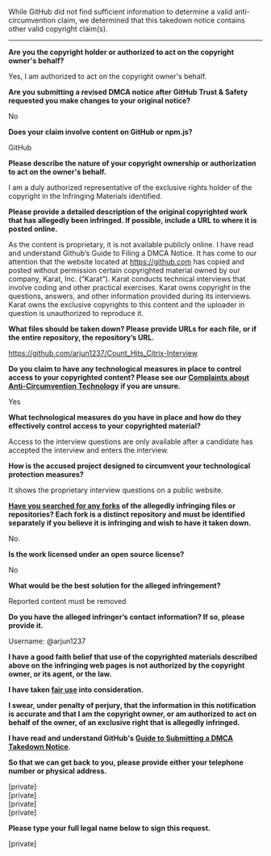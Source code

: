 While GitHub did not find sufficient information to determine a valid anti-circumvention claim, we determined that this takedown notice contains other valid copyright claim(s).

---

**Are you the copyright holder or authorized to act on the copyright owner's behalf?**

Yes, I am authorized to act on the copyright owner's behalf.

**Are you submitting a revised DMCA notice after GitHub Trust & Safety requested you make changes to your original notice?**

No

**Does your claim involve content on GitHub or npm.js?**

GitHub

**Please describe the nature of your copyright ownership or authorization to act on the owner's behalf.**

I am a duly authorized representative of the exclusive rights holder of the copyright in the Infringing Materials identified.

**Please provide a detailed description of the original copyrighted work that has allegedly been infringed. If possible, include a URL to where it is posted online.**

As the content is proprietary, it is not available publicly online. I have read and understand Github’s Guide to Filing a DMCA Notice. It has come to our attention that the website located at https://github.com has copied and posted without permission certain copyrighted material owned by our company, Karat, Inc. (“Karat”). Karat conducts technical interviews that involve coding and other practical exercises. Karat owns copyright in the questions, answers, and other information provided during its interviews. Karat owns the exclusive copyrights to this content and the uploader in question is unauthorized to reproduce it.

**What files should be taken down? Please provide URLs for each file, or if the entire repository, the repository’s URL.**

https://github.com/arjun1237/Count_Hits_Citrix-Interview

**Do you claim to have any technological measures in place to control access to your copyrighted content? Please see our <a href="https://docs.github.com/articles/guide-to-submitting-a-dmca-takedown-notice#complaints-about-anti-circumvention-technology">Complaints about Anti-Circumvention Technology</a> if you are unsure.**

Yes

**What technological measures do you have in place and how do they effectively control access to your copyrighted material?**

Access to the interview questions are only available after a candidate has accepted the interview and enters the interview.

**How is the accused project designed to circumvent your technological protection measures?**

It shows the proprietary interview questions on a public website.

**<a href="https://docs.github.com/articles/dmca-takedown-policy#b-what-about-forks-or-whats-a-fork">Have you searched for any forks</a> of the allegedly infringing files or repositories? Each fork is a distinct repository and must be identified separately if you believe it is infringing and wish to have it taken down.**

No.

**Is the work licensed under an open source license?**

No

**What would be the best solution for the alleged infringement?**

Reported content must be removed

**Do you have the alleged infringer’s contact information? If so, please provide it.**

Username: @arjun1237

**I have a good faith belief that use of the copyrighted materials described above on the infringing web pages is not authorized by the copyright owner, or its agent, or the law.**

**I have taken <a href="https://www.lumendatabase.org/topics/22">fair use</a> into consideration.**

**I swear, under penalty of perjury, that the information in this notification is accurate and that I am the copyright owner, or am authorized to act on behalf of the owner, of an exclusive right that is allegedly infringed.**

**I have read and understand GitHub's <a href="https://docs.github.com/articles/guide-to-submitting-a-dmca-takedown-notice/">Guide to Submitting a DMCA Takedown Notice</a>.**

**So that we can get back to you, please provide either your telephone number or physical address.**

[private]  
[private]  
[private]  
[private]  

**Please type your full legal name below to sign this request.**

[private]  
